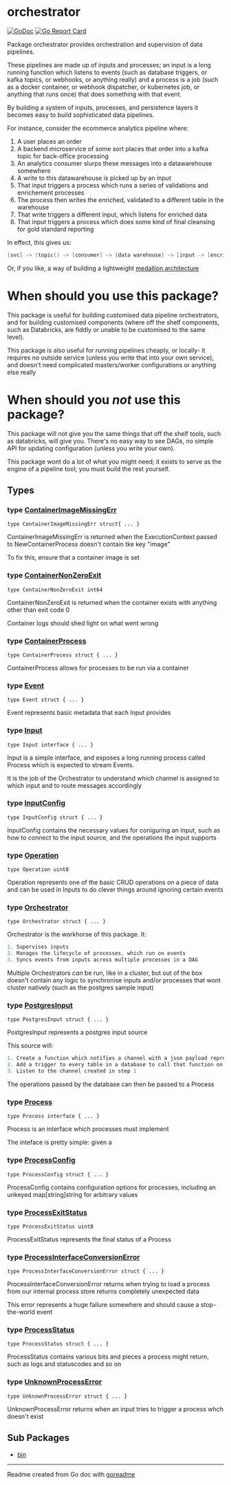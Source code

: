 # orchestrator

[![GoDoc](https://img.shields.io/badge/pkg.go.dev-doc-blue)](http://pkg.go.dev/github.com/jspc/pipelines-orchestrator)
[![Go Report Card](https://goreportcard.com/badge/github.com/jspc/pipelines-orchestrator)](https://goreportcard.com/report/github.com/jspc/pipelines-orchestrator)

Package orchestrator provides orchestration and supervision of data pipelines.

These pipelines are made up of inputs and processes; an input is a long running function
which listens to events (such as database triggers, or kafka topics, or webhooks, or anything
really) and a process is a job (such as a docker container, or webhook dispatcher, or kubernetes
job, or anything that runs once) that does something with that event.

By building a system of inputs, processes, and persistence layers it becomes easy to build
sophisticated data pipelines.

For instance, consider the ecommerce analytics pipeline where:

1. A user places an order
2. A backend microservice of some sort places that order into a kafka topic for back-office processing
3. An analytics consumer slurps these messages into a datawarehouse somewhere
4. A write to this datawarehouse is picked up by an input
5. That input triggers a process which runs a series of validations and enrichement processes
6. The process then writes the enriched, validated to a different table in the warehouse
7. That write triggers a different input, which listens for enriched data
8. That input triggers a process which does some kind of final cleansing for gold standard reporting

In effect, this gives us:

```go
[svc] -> (topic() -> [consumer] -> {data warehouse} -> [input -> [encrichment process]] -> {data warehouse} -> [input -> [reporting process]] -> {reporting system}
```

Or, if you like, a way of building a lightweight [medallion architecture]([https://www.databricks.com/glossary/medallion-architecture](https://www.databricks.com/glossary/medallion-architecture))

# When should you use this package?

This package is useful for building customised data pipeline orchestrators, and for building customised components (where off the shelf components, such as Databricks, are fiddly or unable to be customised to the same level).

This package is also useful for running pipelines cheaply, or locally- it requires no outside service (unless you write that into your own service), and doesn't need complicated masters/worker configurations or anything else really

# When should you _not_ use this package?

This package will not give you the same things that off the shelf tools, such as databricks, will give you. There's no easy way to see DAGs, no simple API for updating configuration (unless you write your own).

This package wont do a lot of what you might need; it exists to serve as the engine of a pipeline tool; you must build the rest yourself.

## Types

### type [ContainerImageMissingErr](/container_process.go#L29)

`type ContainerImageMissingErr struct{ ... }`

ContainerImageMissingErr is returned when the ExecutionContext passed to
NewContainerProcess doesn't contain tke key "image"

To fix this, ensure that a container image is set

### type [ContainerNonZeroExit](/container_process.go#L45)

`type ContainerNonZeroExit int64`

ContainerNonZeroExit is returned when the container exists with anything other
than exit code 0

Container logs should shed light on what went wrong

### type [ContainerProcess](/container_process.go#L53)

`type ContainerProcess struct { ... }`

ContainerProcess allows for processes to be run via a container

### type [Event](/event.go#L8)

`type Event struct { ... }`

Event represents basic metadata that each Input provides

### type [Input](/input.go#L12)

`type Input interface { ... }`

Input is a simple interface, and exposes a long running process called Process
which is expected to stream Events.

It is the job of the Orchestrator to understand which channel is assigned to
which input and to route messages accordingly

### type [InputConfig](/config.go#L6)

`type InputConfig struct { ... }`

InputConfig contains the necessary values for coniguring an Input,
such as how to connect to the input source, and the operations the
input supports

### type [Operation](/operation.go#L21)

`type Operation uint8`

Operation represents one of the basic CRUD operations
on a piece of data and can be used in Inputs to do clever
things around ignoring certain events

### type [Orchestrator](/dag.go#L68)

`type Orchestrator struct { ... }`

Orchestrator is the workhorse of this package. It:

```go
1. Supervises inputs
2. Manages the lifecycle of processes, which run on events
3. Syncs events from inputs across multiple processes in a DAG
```

Multiple Orchestrators _can_ be run, like in a cluster, but out of the box
doesn't contain any logic to synchronise inputs and/or processes that wont cluster
natively (such as the postgres sample input)

### type [PostgresInput](/postgres_input.go#L23)

`type PostgresInput struct { ... }`

PostgresInput represents a postgres input source

This source will:

```go
1. Create a function which notifies a channel with a json payload representing an operation
2. Add a trigger to every table in a database to call that function on Creat, Update, and Deletes
3. Listen to the channel created in step 1
```

The operations passed by the database can then be passed to a Process

### type [Process](/process.go#L29)

`type Process interface { ... }`

Process is an interface which processes must implement

The inteface is pretty simple: given a

### type [ProcessConfig](/config.go#L20)

`type ProcessConfig struct { ... }`

ProcessConfig contains configuration options for processes, including
an unkeyed map[string]string for arbitrary values

### type [ProcessExitStatus](/process.go#L8)

`type ProcessExitStatus uint8`

ProcessExitStatus represents the final status of a Process

### type [ProcessInterfaceConversionError](/dag.go#L21)

`type ProcessInterfaceConversionError struct { ... }`

ProcessInterfaceConversionError returns when trying to load a process from our
internal process store returns completely unexpected data

This error represents a huge failure somewhere and should cause a stop-the-world
event

### type [ProcessStatus](/process.go#L20)

`type ProcessStatus struct { ... }`

ProcessStatus contains various bits and pieces a process might return,
such as logs and statuscodes and so on

### type [UnknownProcessError](/dag.go#L42)

`type UnknownProcessError struct { ... }`

UnknownProcessError returns when an input tries to trigger a process whch doesn't
exist

## Sub Packages

* [bin](./bin)

---
Readme created from Go doc with [goreadme](https://github.com/posener/goreadme)
